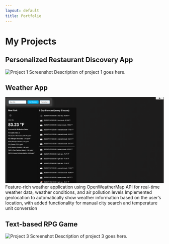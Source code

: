 ```yaml
---
layout: default
title: Portfolio
---
```


# My Projects

## Personalized Restaurant Discovery App
![Project 1 Screenshot](/images/project1.png)
Description of project 1 goes here.

## Weather App
![Project 2 Screenshot](/images/weather.png)
Feature-rich weather application using OpenWeatherMap API for real-time weather data, weather conditions, and air pollution levels
Implemented geolocation to automatically show weather information based on the user’s location, with added functionality for manual city search and temperature unit conversion

## Text-based RPG Game
![Project 3 Screenshot](/images/project3.png)
Description of project 3 goes here.

